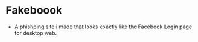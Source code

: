 # Fakeboook
- A phishping site i made that looks exactly like the Facebook Login page for desktop web. 

